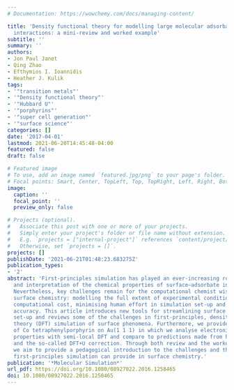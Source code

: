 ```yaml
---
# Documentation: https://wowchemy.com/docs/managing-content/

title: 'Density functional theory for modelling large molecular adsorbate–surface
  interactions: a mini-review and worked example'
subtitle: ''
summary: ''
authors:
- Jon Paul Janet
- Qing Zhao
- Efthymios I. Ioannidis
- Heather J. Kulik
tags:
- '"transition metals"'
- '"Density functional theory"'
- '"Hubbard U"'
- '"porphyrins"'
- '"super cell generation"'
- '"surface science"'
categories: []
date: '2017-04-01'
lastmod: 2021-06-20T14:45:48-04:00
featured: false
draft: false

# Featured image
# To use, add an image named `featured.jpg/png` to your page's folder.
# Focal points: Smart, Center, TopLeft, Top, TopRight, Left, Right, BottomLeft, Bottom, BottomRight.
image:
  caption: ''
  focal_point: ''
  preview_only: false

# Projects (optional).
#   Associate this post with one or more of your projects.
#   Simply enter your project's folder or file name without extension.
#   E.g. `projects = ["internal-project"]` references `content/project/deep-learning/index.md`.
#   Otherwise, set `projects = []`.
projects: []
publishDate: '2021-06-21T01:48:23.683275Z'
publication_types:
- '2'
abstract: 'First-principles simulation has played an ever-increasing role in the discovery
  and interpretation of the chemical properties of surface–adsorbate interactions.
  Nevertheless, key challenges remain for the computational chemist wishing to study
  surface chemistry: modelling the full extent of experimental conditions, managing
  computational cost, minimising human effort in simulation set-up and maximising
  accuracy. This article introduces new tools for streamlining surface chemistry simulation
  set-up and reviews some of the challenges in first-principles, density functional
  theory (DFT) simulation of surface phenomena. Furthermore, we provide a worked example
  of Co tetraphenylporphyrin on Au(1 1 1) in which we analyse electronic and energetic
  properties with semi-local DFT and compare to predictions made from hybrid functional
  and the so-called DFT+U correction. Through both review and the worked example,
  we aim to provide a pedagogical introduction to the challenges and the insight that
  first-principles simulation can provide in surface chemistry.'
publication: '*Molecular Simulation*'
url_pdf: https://doi.org/10.1080/08927022.2016.1258465
doi: 10.1080/08927022.2016.1258465
---
```

